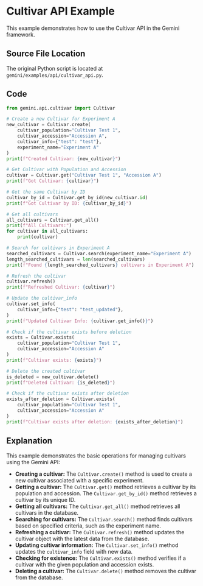 # Cultivar API Example

This example demonstrates how to use the Cultivar API in the Gemini framework.

## Source File Location

The original Python script is located at `gemini/examples/api/cultivar_api.py`.

## Code

```python
from gemini.api.cultivar import Cultivar

# Create a new Cultivar for Experiment A
new_cultivar = Cultivar.create(
    cultivar_population="Cultivar Test 1",
    cultivar_accession="Accession A",
    cultivar_info={"test": "test"},
    experiment_name="Experiment A"
)
print(f"Created Cultivar: {new_cultivar}")

# Get Cultivar with Population and Accession
cultivar = Cultivar.get("Cultivar Test 1", "Accession A")
print(f"Got Cultivar: {cultivar}")

# Get the same Cultivar by ID
cultivar_by_id = Cultivar.get_by_id(new_cultivar.id)
print(f"Got Cultivar by ID: {cultivar_by_id}")

# Get all cultivars
all_cultivars = Cultivar.get_all()
print(f"All Cultivars:")
for cultivar in all_cultivars:
    print(cultivar)

# Search for cultivars in Experiment A
searched_cultivars = Cultivar.search(experiment_name="Experiment A")
length_searched_cultivars = len(searched_cultivars)
print(f"Found {length_searched_cultivars} cultivars in Experiment A")

# Refresh the cultivar
cultivar.refresh()
print(f"Refreshed Cultivar: {cultivar}")

# Update the cultivar_info
cultivar.set_info(
    cultivar_info={"test": "test_updated"},
)
print(f"Updated Cultivar Info: {cultivar.get_info()}")

# Check if the cultivar exists before deletion
exists = Cultivar.exists(
    cultivar_population="Cultivar Test 1",
    cultivar_accession="Accession A"
)
print(f"Cultivar exists: {exists}")

# Delete the created cultivar
is_deleted = new_cultivar.delete()
print(f"Deleted Cultivar: {is_deleted}")

# Check if the cultivar exists after deletion
exists_after_deletion = Cultivar.exists(
    cultivar_population="Cultivar Test 1",
    cultivar_accession="Accession A"
)
print(f"Cultivar exists after deletion: {exists_after_deletion}")
```

## Explanation

This example demonstrates the basic operations for managing cultivars using the Gemini API:

*   **Creating a cultivar:**  The `Cultivar.create()` method is used to create a new cultivar associated with a specific experiment.
*   **Getting a cultivar:** The `Cultivar.get()` method retrieves a cultivar by its population and accession.  The `Cultivar.get_by_id()` method retrieves a cultivar by its unique ID.
*   **Getting all cultivars:** The `Cultivar.get_all()` method retrieves all cultivars in the database.
*   **Searching for cultivars:** The `Cultivar.search()` method finds cultivars based on specified criteria, such as the experiment name.
*   **Refreshing a cultivar:** The `Cultivar.refresh()` method updates the cultivar object with the latest data from the database.
*   **Updating cultivar information:** The `Cultivar.set_info()` method updates the `cultivar_info` field with new data.
*   **Checking for existence:** The `Cultivar.exists()` method verifies if a cultivar with the given population and accession exists.
*   **Deleting a cultivar:** The `Cultivar.delete()` method removes the cultivar from the database.
